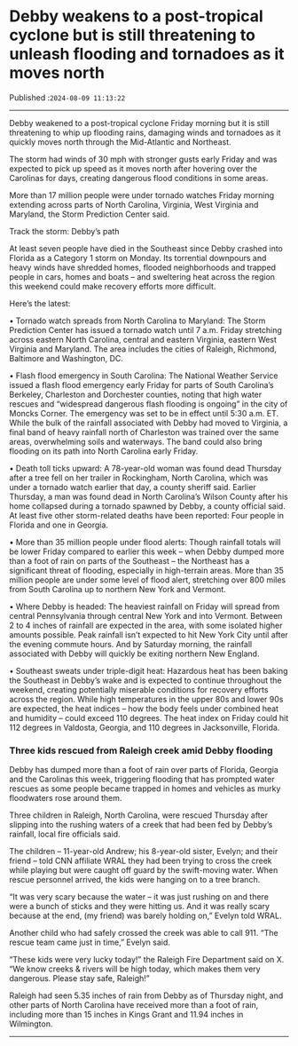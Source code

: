 # Debby weakens to a post-tropical cyclone but is still threatening to unleash flooding and tornadoes as it moves north

Published :`2024-08-09 11:13:22`

---

Debby weakened to a post-tropical cyclone Friday morning but it is still threatening to whip up flooding rains, damaging winds and tornadoes as it quickly moves north through the Mid-Atlantic and Northeast.

The storm had winds of 30 mph with stronger gusts early Friday and was expected to pick up speed as it moves north after hovering over the Carolinas for days, creating dangerous flood conditions in some areas.

More than 17 million people were under tornado watches Friday morning extending across parts of North Carolina, Virginia, West Virginia and Maryland, the Storm Prediction Center said.

Track the storm: Debby’s path

At least seven people have died in the Southeast since Debby crashed into Florida as a Category 1 storm on Monday. Its torrential downpours and heavy winds have shredded homes, flooded neighborhoods and trapped people in cars, homes and boats – and sweltering heat across the region this weekend could make recovery efforts more difficult.

Here’s the latest:

• Tornado watch spreads from North Carolina to Maryland: The Storm Prediction Center has issued a tornado watch until 7 a.m. Friday stretching across eastern North Carolina, central and eastern Virginia, eastern West Virginia and Maryland. The area includes the cities of Raleigh, Richmond, Baltimore and Washington, DC.

• Flash flood emergency in South Carolina: The National Weather Service issued a flash flood emergency early Friday for parts of South Carolina’s Berkeley, Charleston and Dorchester counties, noting that high water rescues and “widespread dangerous flash flooding is ongoing” in the city of Moncks Corner. The emergency was set to be in effect until 5:30 a.m. ET. While the bulk of the rainfall associated with Debby had moved to Virginia, a final band of heavy rainfall north of Charleston was trained over the same areas, overwhelming soils and waterways. The band could also bring flooding on its path into North Carolina early Friday.

• Death toll ticks upward: A 78-year-old woman was found dead Thursday after a tree fell on her trailer in Rockingham, North Carolina, which was under a tornado watch earlier that day, a county sheriff said. Earlier Thursday, a man was found dead in North Carolina’s Wilson County after his home collapsed during a tornado spawned by Debby, a county official said. At least five other storm-related deaths have been reported: Four people in Florida and one in Georgia.

• More than 35 million people under flood alerts: Though rainfall totals will be lower Friday compared to earlier this week – when Debby dumped more than a foot of rain on parts of the Southeast – the Northeast has a significant threat of flooding, especially in high-terrain areas. More than 35 million people are under some level of flood alert, stretching over 800 miles from South Carolina up to northern New York and Vermont.

• Where Debby is headed: The heaviest rainfall on Friday will spread from central Pennsylvania through central New York and into Vermont. Between 2 to 4 inches of rainfall are expected in the area, with some isolated higher amounts possible. Peak rainfall isn’t expected to hit New York City until after the evening commute hours. And by Saturday morning, the rainfall associated with Debby will quickly be exiting northern New England.

• Southeast sweats under triple-digit heat: Hazardous heat has been baking the Southeast in Debby’s wake and is expected to continue throughout the weekend, creating potentially miserable conditions for recovery efforts across the region. While high temperatures in the upper 80s and lower 90s are expected, the heat indices – how the body feels under combined heat and humidity – could exceed 110 degrees. The heat index on Friday could hit 112 degrees in Valdosta, Georgia, and 110 degrees in Jacksonville, Florida.

### Three kids rescued from Raleigh creek amid Debby flooding

Debby has dumped more than a foot of rain over parts of Florida, Georgia and the Carolinas this week, triggering flooding that has prompted water rescues as some people became trapped in homes and vehicles as murky floodwaters rose around them.

Three children in Raleigh, North Carolina, were rescued Thursday after slipping into the rushing waters of a creek that had been fed by Debby’s rainfall, local fire officials said.

The children – 11-year-old Andrew; his 8-year-old sister, Evelyn; and their friend – told CNN affiliate WRAL they had been trying to cross the creek while playing but were caught off guard by the swift-moving water. When rescue personnel arrived, the kids were hanging on to a tree branch.

“It was very scary because the water – it was just rushing on and there were a bunch of sticks and they were hitting us. And it was really scary because at the end, (my friend) was barely holding on,” Evelyn told WRAL.

Another child who had safely crossed the creek was able to call 911. “The rescue team came just in time,” Evelyn said.

“These kids were very lucky today!” the Raleigh Fire Department said on X. “We know creeks & rivers will be high today, which makes them very dangerous. Please stay safe, Raleigh!”

Raleigh had seen 5.35 inches of rain from Debby as of Thursday night, and other parts of North Carolina have received more than a foot of rain, including more than 15 inches in Kings Grant and 11.94 inches in Wilmington.

---


